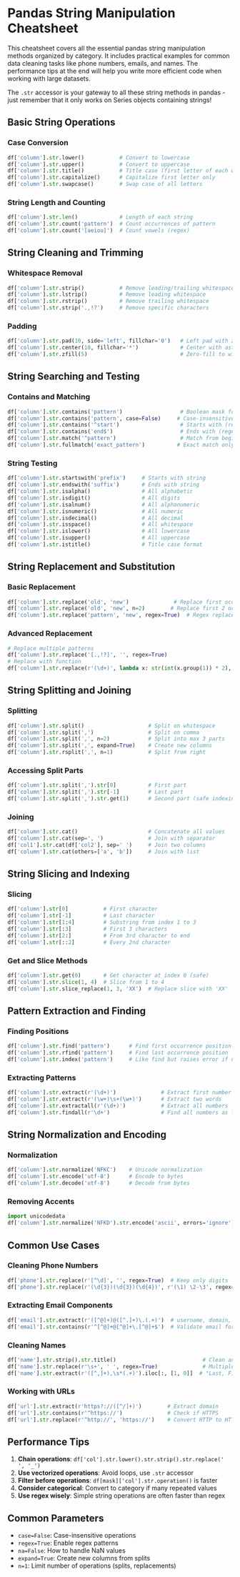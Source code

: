 # Pandas String Manipulation Cheatsheet
This cheatsheet covers all the essential pandas string manipulation methods organized by category. It includes practical examples for common data cleaning tasks like phone numbers, emails, and names. The performance tips at the end will help you write more efficient code when working with large datasets.

The `.str` accessor is your gateway to all these string methods in pandas - just remember that it only works on Series objects containing strings!

## Basic String Operations

### Case Conversion
```python
df['column'].str.lower()           # Convert to lowercase
df['column'].str.upper()           # Convert to uppercase  
df['column'].str.title()           # Title case (first letter of each word)
df['column'].str.capitalize()      # Capitalize first letter only
df['column'].str.swapcase()        # Swap case of all letters
```

### String Length and Counting
```python
df['column'].str.len()             # Length of each string
df['column'].str.count('pattern')  # Count occurrences of pattern
df['column'].str.count('[aeiou]')  # Count vowels (regex)
```

## String Cleaning and Trimming

### Whitespace Removal
```python
df['column'].str.strip()           # Remove leading/trailing whitespace
df['column'].str.lstrip()          # Remove leading whitespace
df['column'].str.rstrip()          # Remove trailing whitespace
df['column'].str.strip('.,!?')     # Remove specific characters
```

### Padding
```python
df['column'].str.pad(10, side='left', fillchar='0')   # Left pad with zeros
df['column'].str.center(10, fillchar='*')             # Center with asterisks
df['column'].str.zfill(5)                             # Zero-fill to width 5
```

## String Searching and Testing

### Contains and Matching
```python
df['column'].str.contains('pattern')                  # Boolean mask for contains
df['column'].str.contains('pattern', case=False)     # Case-insensitive
df['column'].str.contains('^start')                   # Starts with (regex)
df['column'].str.contains('end$')                     # Ends with (regex)
df['column'].str.match('^pattern')                    # Match from beginning
df['column'].str.fullmatch('exact_pattern')          # Exact match only
```

### String Testing
```python
df['column'].str.startswith('prefix')     # Starts with string
df['column'].str.endswith('suffix')       # Ends with string
df['column'].str.isalpha()                # All alphabetic
df['column'].str.isdigit()                # All digits
df['column'].str.isalnum()                # All alphanumeric
df['column'].str.isnumeric()              # All numeric
df['column'].str.isdecimal()              # All decimal
df['column'].str.isspace()                # All whitespace
df['column'].str.islower()                # All lowercase
df['column'].str.isupper()                # All uppercase
df['column'].str.istitle()                # Title case format
```

## String Replacement and Substitution

### Basic Replacement
```python
df['column'].str.replace('old', 'new')              # Replace first occurrence
df['column'].str.replace('old', 'new', n=2)        # Replace first 2 occurrences
df['column'].str.replace('pattern', 'new', regex=True)  # Regex replacement
```

### Advanced Replacement
```python
# Replace multiple patterns
df['column'].str.replace('[.,!?]', '', regex=True)
# Replace with function
df['column'].str.replace(r'(\d+)', lambda x: str(int(x.group(1)) * 2), regex=True)
```

## String Splitting and Joining

### Splitting
```python
df['column'].str.split()                    # Split on whitespace
df['column'].str.split(',')                 # Split on comma
df['column'].str.split(',', n=2)            # Split into max 3 parts
df['column'].str.split(',', expand=True)    # Create new columns
df['column'].str.rsplit(',', n=1)           # Split from right
```

### Accessing Split Parts
```python
df['column'].str.split(',').str[0]          # First part
df['column'].str.split(',').str[-1]         # Last part
df['column'].str.split(',').str.get(1)      # Second part (safe indexing)
```

### Joining
```python
df['column'].str.cat()                      # Concatenate all values
df['column'].str.cat(sep=', ')              # Join with separator
df['col1'].str.cat(df['col2'], sep=' ')     # Join two columns
df['column'].str.cat(others=['a', 'b'])     # Join with list
```

## String Slicing and Indexing

### Slicing
```python
df['column'].str[0]           # First character
df['column'].str[-1]          # Last character
df['column'].str[1:4]         # Substring from index 1 to 3
df['column'].str[:3]          # First 3 characters
df['column'].str[2:]          # From 3rd character to end
df['column'].str[::2]         # Every 2nd character
```

### Get and Slice Methods
```python
df['column'].str.get(0)       # Get character at index 0 (safe)
df['column'].str.slice(1, 4)  # Slice from 1 to 4
df['column'].str.slice_replace(1, 3, 'XX')  # Replace slice with 'XX'
```

## Pattern Extraction and Finding

### Finding Positions
```python
df['column'].str.find('pattern')      # Find first occurrence position
df['column'].str.rfind('pattern')     # Find last occurrence position
df['column'].str.index('pattern')     # Like find but raises error if not found
```

### Extracting Patterns
```python
df['column'].str.extract(r'(\d+)')              # Extract first number
df['column'].str.extract(r'(\w+)\s+(\w+)')      # Extract two words
df['column'].str.extractall(r'(\d+)')           # Extract all numbers
df['column'].str.findall(r'\d+')                # Find all numbers as list
```

## String Normalization and Encoding

### Normalization
```python
df['column'].str.normalize('NFKC')    # Unicode normalization
df['column'].str.encode('utf-8')      # Encode to bytes
df['column'].str.decode('utf-8')      # Decode from bytes
```

### Removing Accents
```python
import unicodedata
df['column'].str.normalize('NFKD').str.encode('ascii', errors='ignore').str.decode('ascii')
```

## Common Use Cases

### Cleaning Phone Numbers
```python
df['phone'].str.replace(r'[^\d]', '', regex=True)  # Keep only digits
df['phone'].str.replace(r'(\d{3})(\d{3})(\d{4})', r'(\1) \2-\3', regex=True)
```

### Extracting Email Components
```python
df['email'].str.extract(r'([^@]+)@([^.]+)\.(.+)')  # username, domain, extension
df['email'].str.contains(r'^[^@]+@[^@]+\.[^@]+$')  # Validate email format
```

### Cleaning Names
```python
df['name'].str.strip().str.title()                           # Clean and title case
df['name'].str.replace(r'\s+', ' ', regex=True)              # Multiple spaces to single
df['name'].str.extract(r'([^,]+),\s*(.+)').iloc[:, [1, 0]]  # "Last, First" to separate columns
```

### Working with URLs
```python
df['url'].str.extract(r'https?://([^/]+)')        # Extract domain
df['url'].str.contains(r'^https://')              # Check if HTTPS
df['url'].str.replace(r'^http://', 'https://')    # Convert HTTP to HTTPS
```

## Performance Tips

1. **Chain operations**: `df['col'].str.lower().str.strip().str.replace(' ', '_')`
2. **Use vectorized operations**: Avoid loops, use `.str` accessor
3. **Filter before operations**: `df[mask]['col'].str.operation()` is faster
4. **Consider categorical**: Convert to category if many repeated values
5. **Use regex wisely**: Simple string operations are often faster than regex

## Common Parameters

- `case=False`: Case-insensitive operations
- `regex=True`: Enable regex patterns
- `na=False`: How to handle NaN values
- `expand=True`: Create new columns from splits
- `n=1`: Limit number of operations (splits, replacements)
